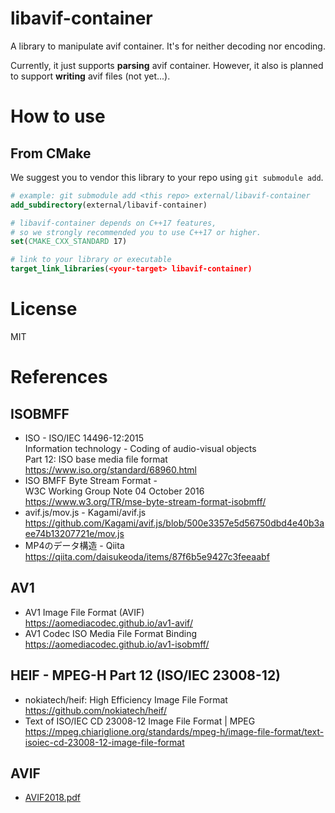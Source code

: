 # libavif-container

A library to manipulate avif container. It's for neither decoding nor encoding.

Currently, it just supports **parsing** avif container. However, it also is planned to support **writing** avif files (not yet...).

# How to use

## From CMake

We suggest you to vendor this library to your repo using `git submodule add`.

```cmake
# example: git submodule add <this repo> external/libavif-container
add_subdirectory(external/libavif-container)

# libavif-container depends on C++17 features,
# so we strongly recommended you to use C++17 or higher.
set(CMAKE_CXX_STANDARD 17)

# link to your library or executable
target_link_libraries(<your-target> libavif-container)
```

# License

MIT

# References

## ISOBMFF
 - ISO - ISO/IEC 14496-12:2015  
   Information technology - Coding of audio-visual objects  
   Part 12: ISO base media file format  
   https://www.iso.org/standard/68960.html
 - ISO BMFF Byte Stream Format -  
   W3C Working Group Note 04 October 2016  
   https://www.w3.org/TR/mse-byte-stream-format-isobmff/
 - avif.js/mov.js - Kagami/avif.js
   https://github.com/Kagami/avif.js/blob/500e3357e5d56750dbd4e40b3aee74b13207721e/mov.js
 - MP4のデータ構造 - Qiita  
   https://qiita.com/daisukeoda/items/87f6b5e9427c3feeaabf

## AV1
 - AV1 Image File Format (AVIF)  
   https://aomediacodec.github.io/av1-avif/
 - AV1 Codec ISO Media File Format Binding  
   https://aomediacodec.github.io/av1-isobmff/

## HEIF - MPEG-H Part 12 (ISO/IEC 23008-12)
 - nokiatech/heif: High Efficiency Image File Format  
   https://github.com/nokiatech/heif/
 - Text of ISO/IEC CD 23008-12 Image File Format | MPEG  
   https://mpeg.chiariglione.org/standards/mpeg-h/image-file-format/text-isoiec-cd-23008-12-image-file-format

## AVIF
 - [AVIF2018.pdf](https://people.xiph.org/~negge/AVIF2018.pdf)
